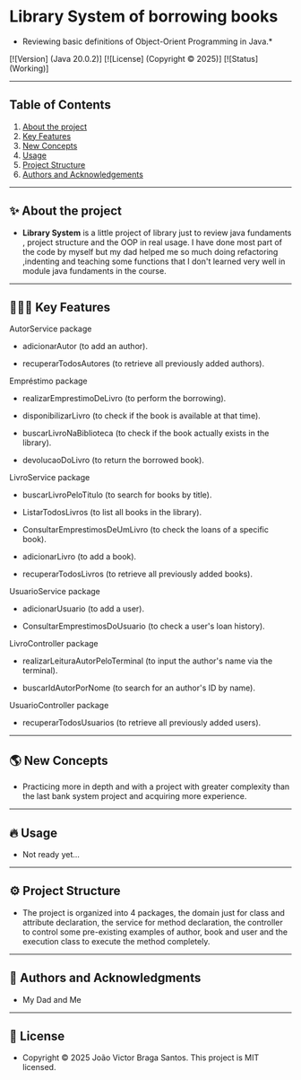 # Library System of borrowing books
* Reviewing basic definitions of Object-Orient Programming in Java.*

[![Version] (Java 20.0.2)]
[![License] (Copyright © 2025)]
[![Status] (Working)]

---

## Table of Contents
1. [About the project](#about-the-project)
2. [Key Features](key-features)
3. [New Concepts](#new-concepts)
4. [Usage](#usage)
5. [Project Structure](#project-structure)
6. [Authors and Acknowledgements](#authors-and-acknowledgments)

---

## ✨ About the project

- **Library System** is a little project of library just to review java fundaments ,  project structure and the OOP in real usage. I have done most part of the code by myself but my dad helped me so much doing refactoring ,indenting and teaching some functions that I don't learned very well in module java fundaments in the course.

---

## 👨🏾‍💻 Key Features

AutorService package

- adicionarAutor (to add an author).

- recuperarTodosAutores (to retrieve all previously added authors).

Empréstimo package

- realizarEmprestimoDeLivro (to perform the borrowing).

- disponibilizarLivro (to check if the book is available at that time).

- buscarLivroNaBiblioteca (to check if the book actually exists in the library).

- devolucaoDoLivro (to return the borrowed book).

LivroService package

- buscarLivroPeloTitulo (to search for books by title).

- ListarTodosLivros (to list all books in the library).

- ConsultarEmprestimosDeUmLivro (to check the loans of a specific book).

- adicionarLivro (to add a book).

- recuperarTodosLivros (to retrieve all previously added books).

UsuarioService package

- adicionarUsuario (to add a user).

- ConsultarEmprestimosDoUsuario (to check a user's loan history).

LivroController package

- realizarLeituraAutorPeloTerminal (to input the author's name via the terminal).

- buscarIdAutorPorNome (to search for an author's ID by name).

UsuarioController package

- recuperarTodosUsuarios (to retrieve all previously added users).


---

## 🌎 New Concepts 

- Practicing more in depth and with a project with greater complexity than the last bank system project and acquiring more experience.

---

## 🔥 Usage

- Not ready yet...

---

## ⚙️ Project Structure
- The project is organized into 4 packages, the domain just for class and attribute declaration, the service for method declaration, the controller to control some pre-existing examples of author, book and user and the execution class to execute the method completely.


---

## 👤 Authors and Acknowledgments
- My Dad and Me

---

## 📝 License
- Copyright © 2025 João Victor Braga Santos.
This project is MIT licensed.
